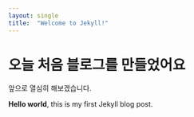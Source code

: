 ```yaml
---
layout: single
title:  "Welcome to Jekyll!"
---
```


# 오늘 처음 블로그를 만들었어요

앞으로 열심히 해보겠습니다.

**Hello world**, this is my first Jekyll blog post.
